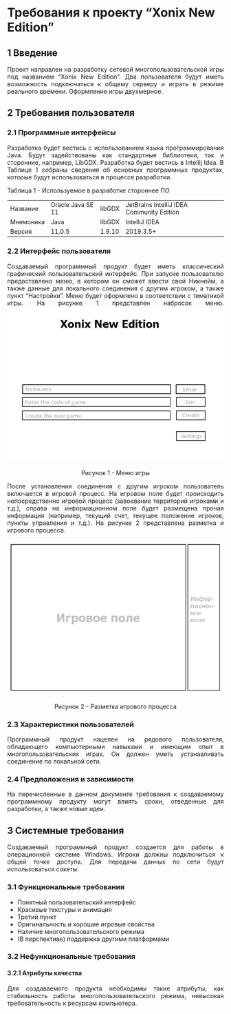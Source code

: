   <style>
   .fig {
    text-align: center;
   }
  </style>
<h1>Требования к проекту “Xonix New Edition”</h1>
<h2>1 Введение</h2>
<p align = "justify">Проект направлен на разработку сетевой многопользовательской игры под названием “Xonix New Edition”. Два пользователя будут иметь возможность подключаться к общему серверу и играть в режиме реального времени. Оформление игры двухмерное.</p>
<h2>2 Требования пользователя</h2>
<h3>2.1 Программные интерфейсы</h3>
<p align = "justify">Разработка будет вестись с использованием языка программирования Java. Будут задействованы как стандартные библиотеки, так и сторонние, например, LibGDX. Разработка будет вестись в Intellij Idea. В Таблице 1 собраны сведения об основных программных продуктах, которые будут использоваться в процессе разработки.</p>

Таблица 1 - Используемое в разработке стороннее ПО
<table>
  <tr>
    <td>Название</td>
    <td>Oracle Java SE 11</td>
    <td>libGDX</td>
    <td>JetBrains IntelliJ IDEA Community Edition </td>
  </tr>
    <tr>
    <td>Мнемоника</td>
    <td>Java</td>
    <td>libGDX</td>
    <td>IntelliJ IDEA</td>
  </tr>
    <tr>
    <td>Версия</td>
    <td>11.0.5</td>
    <td>1.9.10</td>
    <td>2019.3.5+</td>
  </tr>
</table>
<h3>2.2 Интерфейс пользователя</h3>
<p align = "justify">Создаваемый программный продукт будет иметь классический графический пользовательский интерфейс. При запуске пользователю предоставлено меню, в котором он сможет ввести свой Никнейм, а также данные для локального соединения с другим игроком, а также пункт “Настройки”. Меню будет оформлено в соответствии с тематикой игры. На рисунке 1 представлен набросок меню.
<img src="images/image_1.png" alt="Меню игры">
<p align = "center">Рисунок 1 - Меню игры</p>

<p align = "justify">После установления соединения с другим игроком пользователь включается в игровой процесс. На игровом поле будет происходить непосредственно игровой процесс (завоевание территорий игроками и т.д.), справа на информационном поле будет размещена прочая информация (например, текущий счет, текущее положение игроков, пункты управления и т.д.). На рисунке 2 представлена разметка и игрового процесса.</p>
<img src="images/image_2.png" alt="Разметка игрового процесса">
<p align = "center">Рисунок 2 - Разметка игрового процесса</p>

<h3>2.3 Характеристики пользователей</h3>
<p align = "justify">Программный продукт нацелен на рядового пользователя, обладающего компьютерными навыками и имеющим опыт в многопользовательских играх. Он должен уметь устанавливать соединение по локальной сети.</p>
<h3>2.4 Предположения и зависимости</h3>
<p align = "justify">На перечисленные в данном документе требования к создаваемому программному продукту могут влиять сроки, отведенные для разработки, а также новые идеи.</p>
<h2>3 Системные требования</h2>
<p align = "justify">Создаваемый программный продукт создается для работы в операционной системе Windows. Игроки должны подключиться к общей точке доступа. Для передачи данных по сети будут использоваться сокеты.</p>
<h3>3.1 Функциональные требования</h3>
<ul>
 <li>Понятный пользовательский интерфейс</li>
 <li>Красивые текстуры и анимация</li>
 <li>Третий пункт</li>
 <li>Оригинальность и хорошие игровые свойства</li>
 <li>Наличие многопользовательского режима</li>
 <li>(В перспективе) поддержка другими платформами</li>
</ul>
<h3>3.2 Нефункциональные требования</h3>
<h4>3.2.1 Атрибуты качества</h4>
<p align = "justify">Для создаваемого продукта необходимы такие атрибуты, как стабильность работы многопользовательского режима, невысокая требовательность к ресурсам компьютера.</p>
